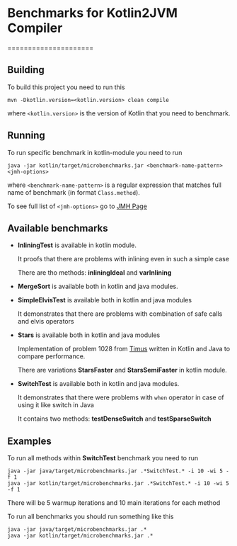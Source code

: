 # Benchmarks for Kotlin2JVM Compiler
=====================

## Building
To build this project you need to run this

    mvn -Dkotlin.version=<kotlin.version> clean compile

where `<kotlin.version>` is the version of Kotlin that you need to benchmark.

## Running
To run specific benchmark in kotlin-module you need to run

    java -jar kotlin/target/microbenchmarks.jar <benchmark-name-pattern> <jmh-options>
    
where `<benchmark-name-pattern>` is a regular expression that matches full name of benchmark (in format `Class.method`).

To see full list of `<jmh-options>` go to [JMH Page](http://openjdk.java.net/projects/code-tools/jmh/)
 
## Available benchmarks

* **InliningTest** is available in kotlin module. 
    
    It proofs that there are problems with inlining even in such a simple case
    
    There are tho methods: **inliningIdeal** and **varInlining**

* **MergeSort** is available both in kotlin and java modules.

* **SimpleElvisTest** is available both in kotlin and java modules
    
    It demonstrates that there are problems with combination of safe calls and elvis operators

* **Stars** is available both in kotlin and java modules
    
    Implementation of problem 1028 from [Timus](http://acm.timus.ru) written in Kotlin and Java to compare performance.
    
    There are variations **StarsFaster** and **StarsSemiFaster** in kotlin module.
    
* **SwitchTest** is available both in kotlin and java modules.
 
    It demonstrates that there were problems with `when` operator in case of using it like switch in Java
    
    It contains two methods: **testDenseSwitch** and **testSparseSwitch**
    
## Examples
To run all methods within **SwitchTest** benchmark you need to run

    java -jar java/target/microbenchmarks.jar .*SwitchTest.* -i 10 -wi 5 -f 1
    java -jar kotlin/target/microbenchmarks.jar .*SwitchTest.* -i 10 -wi 5 -f 1

There will be 5 warmup iterations and 10 main iterations for each method

To run all benchmarks you should run something like this

    java -jar java/target/microbenchmarks.jar .* 
    java -jar kotlin/target/microbenchmarks.jar .*
